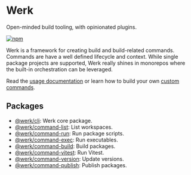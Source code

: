 # Werk

Open-minded build tooling, with opinionated plugins.

[![npm](https://img.shields.io/npm/v/@werk/cli?label=NPM)](https://www.npmjs.com/package/@werk/cli)

Werk is a framework for creating build and build-related commands. Commands are have a well defined lifecycle and context. While single package projects are supported, Werk really shines in monorepos where the built-in orchestration can be leveraged.

Read the [usage documentation](packages/werk/README.md) or learn how to build your own [custom commands](packages/werk/README_CUSTOM_COMMANDS.md).

## Packages

- [@werk/cli](packages/werk/README.md): Werk core package.
- [@werk/command-list](packages/werk-command-list/README.md): List workspaces.
- [@werk/command-run](packages/werk-command-run/README.md): Run package scripts.
- [@werk/command-exec](packages/werk-command-exec/README.md): Run executables.
- [@werk/command-build](packages/werk-command-build/README.md): Build packages.
- [@werk/command-vitest](packages/werk-command-vitest/README.md): Run Vitest.
- [@werk/command-version](packages/werk-command-version/README.md): Update versions.
- [@werk/command-publish](packages/werk-command-publish/README.md): Publish packages.
